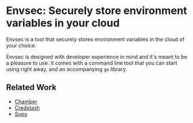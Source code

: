 # Envsec: Securely store environment variables in your cloud

Envsec is a tool that securely stores environment variables in the cloud of your choice.

Envsec is designed with developer experience in mind and it's meant to be a pleasure to use.
It comes with a command line tool that you can start using right away, and an accompanying
`go` library.

## Related Work
+ [Chamber](https://github.com/segmentio/chamber)
+ [Credstash](https://github.com/fugue/credstash)
+ [Sops](https://github.com/mozilla/sops)